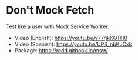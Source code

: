 # Don't Mock Fetch

Test like a user with Mock Service Worker.

- Video (English): https://youtu.be/v77fjkKQTH0
- Video (Spanish): https://youtu.be/UPS_nbKJCxk
- Package: https://redd.gitbook.io/msw/
